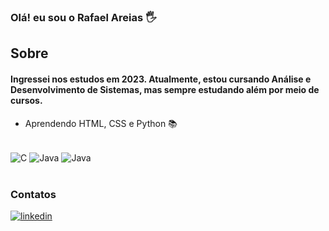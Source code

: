 ### Olá! eu sou o Rafael Areias 🖐️
## Sobre
#### Ingressei nos estudos em 2023. Atualmente, estou cursando Análise e Desenvolvimento de Sistemas, mas sempre estudando além por meio de cursos.
- Aprendendo HTML, CSS e Python 📚


<div style="display: inline_block"><br/>
    <img align="center" alt="C" src="https://img.shields.io/badge/C%2B%2B-00599C?style=for-the-badge&logo=c%2B%2B&logoColor=white">
    <img align="center" alt="Java" src="https://img.shields.io/badge/Java-ED8B00?style=for-the-badge&logo=openjdk&logoColor=white"/>
    <img align="center" alt="Java" src="https://img.shields.io/badge/MySQL-00000F?style=for-the-badge&logo=mysql&logoColor=white"/>
</div><br/>


### Contatos

[![linkedin](https://img.shields.io/badge/LinkedIn-0077B5?style=for-the-badge&logo=linkedin&logoColor=white)](https://linkedin.com/in/rafael-areias/)
